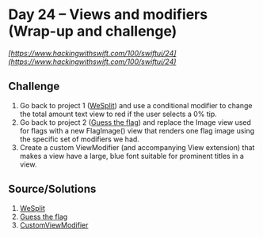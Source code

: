 # Day 24 – Views and modifiers (Wrap-up and challenge)

_[https://www.hackingwithswift.com/100/swiftui/24](https://www.hackingwithswift.com/100/swiftui/24)_

## Challenge

1. Go back to project 1 ([WeSplit](../../projects/WeSplit/)) and use a conditional modifier to change the total amount text view to red if the user selects a 0% tip.
2. Go back to project 2 ([Guess the flag](../../projects/GuessTheFlag/)) and replace the Image view used for flags with a new FlagImage() view that renders one flag image using the specific set of modifiers we had.
3. Create a custom ViewModifier (and accompanying View extension) that makes a view have a large, blue font suitable for prominent titles in a view.

## Source/Solutions

1. [WeSplit](../../projects/WeSplit/)
2. [Guess the flag](../../projects/GuessTheFlag/)
3. [CustomViewModifier](../../projects/ViewsAndModifiers/)
